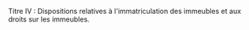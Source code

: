 Titre IV : Dispositions relatives à l'immatriculation des immeubles et aux droits sur les immeubles.

